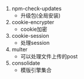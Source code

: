 1. npm-check-updates
    * 升级包(全局安装)
2. cookie-encrypter
    * cookie加密
3. cookie-session
    * 处理session
4. multer
    * 可以处理文件上传的post
5. consolidate
    * 模版引擎集合